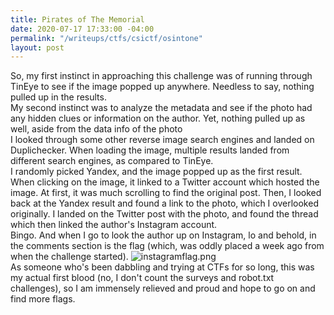 ```yaml
---
title: Pirates of The Memorial
date: 2020-07-17 17:33:00 -04:00
permalink: "/writeups/ctfs/csictf/osintone"
layout: post
---
```


So, my first instinct in approaching this challenge was of running through TinEye to see if the image popped up anywhere. Needless to say, nothing pulled up in the results. 
<br/>
My second instinct was to analyze the metadata and see if the photo had any hidden clues or information on the author. Yet, nothing pulled up as well, aside from the data info of the photo
<br/>
I looked through some other reverse image search engines and landed on Duplichecker. When loading the image, multiple results landed from different search engines, as compared to TinEye.
<br/>
I randomly picked Yandex, and the image popped up as the first result. When clicking on the image, it linked to a Twitter account which hosted the image. At first, it was much scrolling to find the original post. Then, I looked back at the Yandex result and found a link to the photo, which I overlooked originally. I landed on the Twitter post with the photo, and found the thread which then linked the author's Instagram account.
<br/>
Bingo. And when I go to look the author up on Instagram, lo and behold, in the comments section is the flag (which, was oddly placed a week ago from when the challenge started). 
![instagramflag.png](/uploads/instagramflag.png)
<br/>
As someone who's been dabbling and trying at CTFs for so long, this was my actual first blood (no, I don't count the surveys and robot.txt challenges), so I am immensely relieved and proud and hope to go on and find more flags. 
